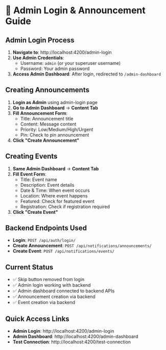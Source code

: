 # 🔐 Admin Login & Announcement Guide

## Admin Login Process
1. **Navigate to**: http://localhost:4200/admin-login
2. **Use Admin Credentials**: 
   - Username: `admin` (or your superuser username)
   - Password: Your admin password
3. **Access Admin Dashboard**: After login, redirected to `/admin-dashboard`

## Creating Announcements
1. **Login as Admin** using admin-login page
2. **Go to Admin Dashboard** → **Content Tab**
3. **Fill Announcement Form**:
   - Title: Announcement title
   - Content: Message content
   - Priority: Low/Medium/High/Urgent
   - Pin: Check to pin announcement
4. **Click "Create Announcement"**

## Creating Events
1. **Same Admin Dashboard** → **Content Tab**
2. **Fill Event Form**:
   - Title: Event name
   - Description: Event details
   - Date & Time: When event occurs
   - Location: Where event happens
   - Featured: Check for featured event
   - Registration: Check if registration required
3. **Click "Create Event"**

## Backend Endpoints Used
- **Login**: `POST /api/auth/login/`
- **Create Announcement**: `POST /api/notifications/announcements/`
- **Create Event**: `POST /api/notifications/events/`

## Current Status
- ✅ Skip button removed from login
- ✅ Admin login working with backend
- ✅ Admin dashboard connected to backend APIs
- ✅ Announcement creation via backend
- ✅ Event creation via backend

## Quick Access Links
- **Admin Login**: http://localhost:4200/admin-login
- **Admin Dashboard**: http://localhost:4200/admin-dashboard
- **Test Connection**: http://localhost:4200/test-connection